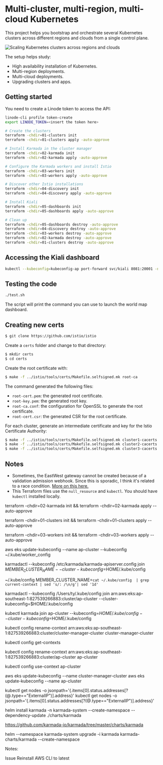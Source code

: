 # Multi-cluster, multi-region, multi-cloud Kubernetes

This project helps you bootstrap and orchestrate several Kubernetes clusters across different regions and clouds from a single control plane.

![Scaling Kubernetes clusters across regions and clouds](assets/preview.gif)

The setup helps study:

- High availability installation of Kubernetes.
- Multi-region deployments.
- Multi-cloud deployments.
- Upgrading clusters and apps.

## Getting started

You need to create a Linode token to access the API:

```bash
linode-cli profile token-create
export LINODE_TOKEN=<insert the token here>
```

```bash
# Create the clusters
terraform -chdir=01-clusters init
terraform -chdir=01-clusters apply -auto-approve

# Install Karmada in the cluster manager
terraform -chdir=02-karmada init
terraform -chdir=02-karmada apply -auto-approve

# Configure the Karmada workers and install Istio
terraform -chdir=03-workers init
terraform -chdir=03-workers apply -auto-approve

# Discover other Istio installations
terraform -chdir=04-discovery init
terraform -chdir=04-discovery apply -auto-approve

# Install Kiali
terraform -chdir=05-dashboards init
terraform -chdir=05-dashboards apply -auto-approve

# Clean up
terraform -chdir=05-dashboards destroy -auto-approve
terraform -chdir=04-discovery destroy -auto-approve
terraform -chdir=03-workers destroy -auto-approve
terraform -chdir=02-karmada destroy -auto-approve
terraform -chdir=01-clusters destroy -auto-approve
```

## Accessing the Kiali dashboard

```bash
kubectl --kubeconfig=kubeconfig-ap port-forward svc/kiali 8081:20001 -n istio-system
```

## Testing the code

```bash
./test.sh
```

The script will print the command you can use to launch the world map dashboard.

## Creating new certs

```bash
$ git clone https://github.com/istio/istio
```

Create a `certs` folder and change to that directory:

```bash
$ mkdir certs
$ cd certs
```

Create the root certificate with:

```bash
$ make -f ../istio/tools/certs/Makefile.selfsigned.mk root-ca
```

The command generated the following files:

- `root-cert.pem`: the generated root certificate.
- `root-key.pem`: the generated root key.
- `root-ca.conf`: the configuration for OpenSSL to generate the root certificate.
- `root-cert.csr`: the generated CSR for the root certificate.

For each cluster, generate an intermediate certificate and key for the Istio Certificate Authority:

```bash
$ make -f ../istio/tools/certs/Makefile.selfsigned.mk cluster1-cacerts
$ make -f ../istio/tools/certs/Makefile.selfsigned.mk cluster2-cacerts
$ make -f ../istio/tools/certs/Makefile.selfsigned.mk cluster3-cacerts
```

## Notes

- Sometimes, the EastWest gateway cannot be created because of a validation admission webhook. Since this is sporadic, I think it's related to a race condition. [More on this here.](https://github.com/istio/istio/issues/39205)
- This Terraform files use the `null_resource` and `kubectl`. You should have `kubectl` installed locally.

terraform -chdir=02-karmada init && terraform -chdir=02-karmada apply --auto-approve

terraform -chdir=01-clusters init && terraform -chdir=01-clusters apply --auto-approve

terraform -chdir=03-workers init && terraform -chdir=03-workers apply --auto-approve

aws eks update-kubeconfig --name ap-cluster --kubeconfig ~/.kube/worker_config

karmadactl --kubeconfig /etc/karmada/karmada-apiserver.config  join ${MEMBER_CLUSTER_NAME} --cluster-kubeconfig=$HOME/.kube/config

~/.kube/config
MEMBER_CLUSTER_NAME=`cat ~/.kube/config  | grep current-context | sed 's/: /\n/g'| sed '1d'`

karmadactl --kubeconfig /Users/ty/.kube/config join arn:aws:eks:ap-southeast-1:827539266883:cluster/ap-cluster --cluster-kubeconfig=$HOME/.kube/config

kubectl karmada join ap-cluster --kubeconfig=$HOME/.kube/config --cluster-kubeconfig=$HOME/.kube/config

kubectl config rename-context arn:aws:eks:ap-southeast-1:827539266883:cluster/cluster-manager-cluster cluster-manager-cluster

kubectl config get-contexts 

kubectl config rename-context arn:aws:eks:ap-southeast-1:827539266883:cluster/ap-cluster ap-cluster

kubectl config use-context ap-cluster


aws eks update-kubeconfig --name cluster-manager-cluster
aws eks update-kubeconfig --name ap-cluster


kubectl get nodes -o jsonpath='{.items[0].status.addresses[?(@.type=="ExternalIP")].address}'
kubectl get nodes -o jsonpath='{.items[0].status.addresses[?(@.type=="ExternalIP")].address}'

helm install karmada -n karmada-system --create-namespace --dependency-update ./charts/karmada

https://github.com/karmada-io/karmada/tree/master/charts/karmada

helm --namespace karmada-system upgrade -i karmada karmada-charts/karmada --create-namespace


<!-- kubectl delete all --all --all-namespaces -->

Notes:

Issue 
Reinstall AWS CLI to latest